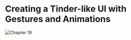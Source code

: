 # Creating a Tinder-like UI with Gestures and Animations
![Chapter 19](https://github.com/user-attachments/assets/bcf08a82-47c6-4f0e-a676-7ae6ec462f7f)

